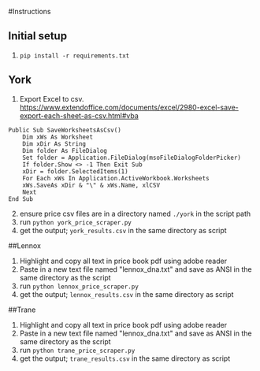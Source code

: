 #Instructions

## Initial setup
1. `pip install -r requirements.txt`


## York
1. Export Excel to csv. https://www.extendoffice.com/documents/excel/2980-excel-save-export-each-sheet-as-csv.html#vba
```
Public Sub SaveWorksheetsAsCsv()
    Dim xWs As Worksheet
    Dim xDir As String
    Dim folder As FileDialog
    Set folder = Application.FileDialog(msoFileDialogFolderPicker)
    If folder.Show <> -1 Then Exit Sub
    xDir = folder.SelectedItems(1)
    For Each xWs In Application.ActiveWorkbook.Worksheets
    xWs.SaveAs xDir & "\" & xWs.Name, xlCSV
    Next
End Sub
```
2. ensure price csv files are in a directory named `./york` in the script path
3. run `python york_price_scraper.py`
4. get the output; `york_results.csv` in the same directory as script

##Lennox

1. Highlight and copy all text in price book pdf using adobe reader
2. Paste in a new text file named "lennox_dna.txt" and save as ANSI in the same directory as the script
3. run `python lennox_price_scraper.py`
4. get the output; `lennox_results.csv` in the same directory as script

##Trane

1. Highlight and copy all text in price book pdf using adobe reader
2. Paste in a new text file named "lennox_dna.txt" and save as ANSI in the same directory as the script
3. run `python trane_price_scraper.py`
4. get the output; `trane_results.csv` in the same directory as script